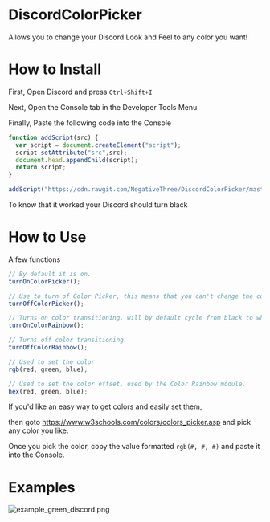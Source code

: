 # DiscordColorPicker
Allows you to change your Discord Look and Feel to any color you want!

# How to Install
First, Open Discord and press ``Ctrl+Shift+I``

Next, Open the Console tab in the Developer Tools Menu

Finally, Paste the following code into the Console
```javascript
function addScript(src) {
  var script = document.createElement("script");
  script.setAttribute("src",src);
  document.head.appendChild(script);
  return script;
}

addScript("https://cdn.rawgit.com/NegativeThree/DiscordColorPicker/master/DiscordColorPicker.js");
```
To know that it worked your Discord should turn black

# How to Use
A few functions
```javascript
// By default it is on.
turnOnColorPicker();

// Use to turn of Color Picker, this means that you can't change the color.
turnOffColorPicker();

// Turns on color transitioning, will by default cycle from black to white.
turnOnColorRainbow();

// Turns off color transitioning
turnOffColorRainbow();

// Used to set the color
rgb(red, green, blue);

// Used to set the color offset, used by the Color Rainbow module.
hex(red, green, blue);
```

If you'd like an easy way to get colors and easily set them,

then goto https://www.w3schools.com/colors/colors_picker.asp and pick any color you like.

Once you pick the color, copy the value formatted ``rgb(#, #, #)`` and paste it into the Console.

# Examples
![example_green_discord.png](/examples/green_discord.png?raw=true "")
